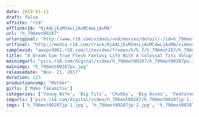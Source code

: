 ```yaml
---
date: 2019-01-13
draft: false
affsite: "r18"
afflinkr18: "NjA4LjEuMS4xLjAuMC4wLjAuMA"
url: "h_796mot00287"
urloriginal: "http://www.r18.com/videos/vod/movies/detail/-/id=h_796mot00287"
urlfinal: "http://media.r18.com/track/NjA4LjEuMS4xLjAuMC4wLjAuMA/videos/vod/movies/detail/-/id=h_796mot00287"
samplevid: "awspv3001.r18.com/litevideo/freepv/h/h_7/h_796mot287/h_796mot287_dmb_w.mp4"
title: "A Dream Cum True Flesh Fantasy Life With A Colossal Tits Voluptuous And Pudgy Housewife Mako Takamitsu"
mainimgurl: "pics.r18.com/digital/video/h_796mot00287/h_796mot00287ps.jpg"
mainimgs: "h_796mot00287ps.jpg"
releasedate: "Nov. 21, 2017"
duration: 123
productioncomp: "Mother"
girls: ['Mako Takamitsu']
categories: ['Young Wife', 'Big Tits', 'Chubby', 'Big Asses', 'Featured Actress', 'Huge Dick - Large Dick', 'Hi-Def']
imgurls: ['pics.r18.com/digital/video/h_796mot00287/h_796mot00287jp-1.jpg', 'pics.r18.com/digital/video/h_796mot00287/h_796mot00287jp-2.jpg', 'pics.r18.com/digital/video/h_796mot00287/h_796mot00287jp-3.jpg', 'pics.r18.com/digital/video/h_796mot00287/h_796mot00287jp-4.jpg', 'pics.r18.com/digital/video/h_796mot00287/h_796mot00287jp-5.jpg', 'pics.r18.com/digital/video/h_796mot00287/h_796mot00287jp-6.jpg', 'pics.r18.com/digital/video/h_796mot00287/h_796mot00287jp-7.jpg', 'pics.r18.com/digital/video/h_796mot00287/h_796mot00287jp-8.jpg', 'pics.r18.com/digital/video/h_796mot00287/h_796mot00287jp-9.jpg', 'pics.r18.com/digital/video/h_796mot00287/h_796mot00287jp-10.jpg', 'pics.r18.com/digital/video/h_796mot00287/h_796mot00287jp-11.jpg', 'pics.r18.com/digital/video/h_796mot00287/h_796mot00287jp-12.jpg', 'pics.r18.com/digital/video/h_796mot00287/h_796mot00287jp-13.jpg', 'pics.r18.com/digital/video/h_796mot00287/h_796mot00287jp-14.jpg', 'pics.r18.com/digital/video/h_796mot00287/h_796mot00287jp-15.jpg', 'pics.r18.com/digital/video/h_796mot00287/h_796mot00287jp-16.jpg', 'pics.r18.com/digital/video/h_796mot00287/h_796mot00287jp-17.jpg', 'pics.r18.com/digital/video/h_796mot00287/h_796mot00287jp-18.jpg', 'pics.r18.com/digital/video/h_796mot00287/h_796mot00287jp-19.jpg', 'pics.r18.com/digital/video/h_796mot00287/h_796mot00287jp-20.jpg']
imgs: ['h_796mot00287jp-1.jpg', 'h_796mot00287jp-2.jpg', 'h_796mot00287jp-3.jpg', 'h_796mot00287jp-4.jpg', 'h_796mot00287jp-5.jpg', 'h_796mot00287jp-6.jpg', 'h_796mot00287jp-7.jpg', 'h_796mot00287jp-8.jpg', 'h_796mot00287jp-9.jpg', 'h_796mot00287jp-10.jpg', 'h_796mot00287jp-11.jpg', 'h_796mot00287jp-12.jpg', 'h_796mot00287jp-13.jpg', 'h_796mot00287jp-14.jpg', 'h_796mot00287jp-15.jpg', 'h_796mot00287jp-16.jpg', 'h_796mot00287jp-17.jpg', 'h_796mot00287jp-18.jpg', 'h_796mot00287jp-19.jpg', 'h_796mot00287jp-20.jpg']
---
```

